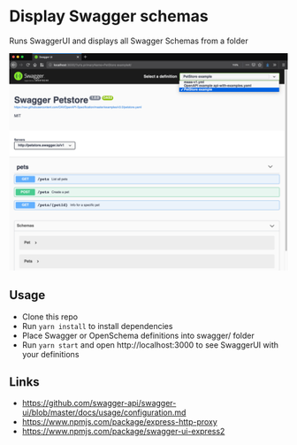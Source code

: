 # Display Swagger schemas

Runs SwaggerUI and displays all Swagger Schemas from a folder

![Example](screenshot.png)

## Usage

 * Clone this repo
 * Run `yarn install` to install dependencies
 * Place Swagger or OpenSchema definitions into swagger/ folder
 * Run `yarn start` and open http://localhost:3000 to see SwaggerUI with your definitions

## Links 

  * https://github.com/swagger-api/swagger-ui/blob/master/docs/usage/configuration.md
  * https://www.npmjs.com/package/express-http-proxy
  * https://www.npmjs.com/package/swagger-ui-express2